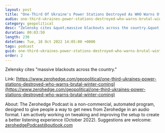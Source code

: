 ```yaml
---
layout: post
title: "One-Third Of Ukraine's Power Stations Destroyed As WHO Warns Of &quot;Brutal&quot; Winter Ahead"
audio: one-third-ukraines-power-stations-destroyed-who-warns-brutal-winter-coming-0
category: geopolitical
desc: "Zelensky cites &quot;massive blackouts across the country.&quot;"
duration: 00:03:50
length: 230
datetime: Tue, 18 Oct 2022 14:05:00 +0000
tags: podcast
guid: one-third-ukraines-power-stations-destroyed-who-warns-brutal-winter-coming-0
order: 2
---
```

Zelensky cites &quot;massive blackouts across the country.&quot;

Link: [https://www.zerohedge.com/geopolitical/one-third-ukraines-power-stations-destroyed-who-warns-brutal-winter-coming](https://www.zerohedge.com/geopolitical/one-third-ukraines-power-stations-destroyed-who-warns-brutal-winter-coming)

About: The Zerohedge Podcast is a non-commercial, automated program, designed to give people a way to get news from Zerohedge in an audio format.  I am actively working on tweaking and improving the setup to create a better listening experience (October 2022).  Suggestions are welcome: [zerohedgePodcast@outlook.com](mailto:zerohedgePodcast@outlook.com)